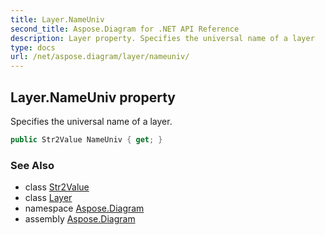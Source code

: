 ```yaml
---
title: Layer.NameUniv
second_title: Aspose.Diagram for .NET API Reference
description: Layer property. Specifies the universal name of a layer
type: docs
url: /net/aspose.diagram/layer/nameuniv/
---
```

## Layer.NameUniv property

Specifies the universal name of a layer.

```csharp
public Str2Value NameUniv { get; }
```

### See Also

* class [Str2Value](../../str2value/)
* class [Layer](../)
* namespace [Aspose.Diagram](../../layer/)
* assembly [Aspose.Diagram](../../../)



